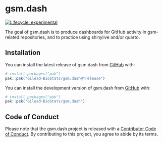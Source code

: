 
<!-- README.md is generated from README.Rmd. Please edit that file -->

# gsm.dash

<!-- badges: start -->

[![Lifecycle:
experimental](https://img.shields.io/badge/lifecycle-experimental-orange.svg)](https://lifecycle.r-lib.org/articles/stages.html#experimental)
<!-- badges: end -->

The goal of gsm.dash is to produce dashboards for GitHub activity in
gsm-related repositories, and to practice using shinylive and/or quarto.

## Installation

<div class="pkgdown-release">

You can install the latest release of gsm.dash from
[GitHub](https://github.com/) with:

``` r
# install.packages("pak")
pak::pak("Gilead-BioStats/gsm.dash@*release⁠")
```

</div>

<div class="pkgdown-devel">

You can install the development version of gsm.dash from
[GitHub](https://github.com/) with:

``` r
# install.packages("pak")
pak::pak("Gilead-BioStats/gsm.dash")
```

</div>

## Code of Conduct

Please note that the gsm.dash project is released with a [Contributor
Code of
Conduct](https://contributor-covenant.org/version/2/1/CODE_OF_CONDUCT.html).
By contributing to this project, you agree to abide by its terms.
